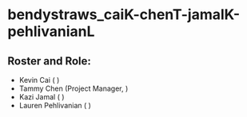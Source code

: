 # bendystraws_caiK-chenT-jamalK-pehlivanianL
## Roster and Role:
- Kevin Cai ( )
- Tammy Chen (Project Manager, )
- Kazi Jamal ( )
- Lauren Pehlivanian ( )
